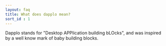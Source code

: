```yaml
---
layout: faq
title: What does dapplo mean?
sort_id : 1
---
```

Dapplo stands for "Desktop APPlication building bLOcks", and was inspired by a well know mark of baby building blocks.
